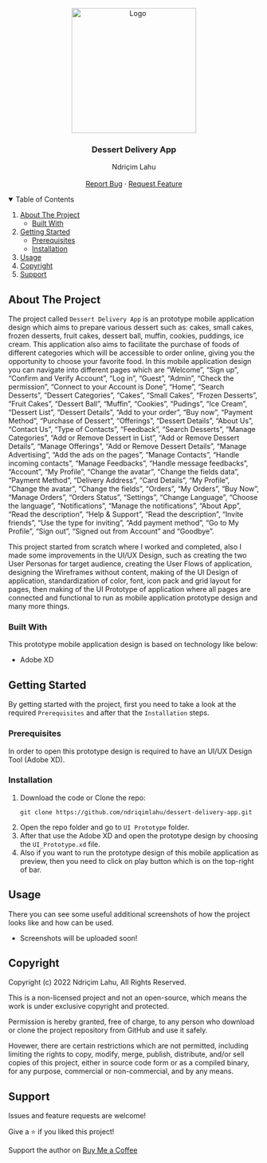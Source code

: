 <!-- PROJECT LOGO -->
<p align="center">
  <img src="https://github.com/ndriqimlahu/ndriqim-lahu-portfolio/blob/main/assets/portfolio/DessertDeliveryApp.png" alt="Logo" width="250" height="250">
  <h3 align="center">Dessert Delivery App</h3>
  <p align="center">
    Ndriçim Lahu
    <br>
    <br>
    <a href="https://github.com/ndriqimlahu/dessert-delivery-app/issues">Report Bug</a>
    ·
    <a href="https://github.com/ndriqimlahu/dessert-delivery-app/issues">Request Feature</a>
  </p>
</p>


<!-- TABLE OF CONTENTS -->
<details open="open">
  <summary>Table of Contents</summary>
  <ol>
    <li>
      <a href="#about-the-project">About The Project</a>
      <ul>
        <li><a href="#built-with">Built With</a></li>
      </ul>
    </li>
    <li>
      <a href="#getting-started">Getting Started</a>
      <ul>
        <li><a href="#prerequisites">Prerequisites</a></li>
        <li><a href="#installation">Installation</a></li>
      </ul>
    </li>
    <li><a href="#usage">Usage</a></li>
    <li><a href="#copyright">Copyright</a></li>
    <li><a href="#support">Support</a></li>
  </ol>
</details>


<!-- ABOUT THE PROJECT -->
## About The Project

The project called `Dessert Delivery App` is an prototype mobile application design which aims to prepare various dessert such as: cakes, small cakes, frozen desserts, fruit cakes, dessert ball, muffin, cookies, puddings, ice cream. This application also aims to facilitate the purchase of foods of different categories which will be accessible to order online, giving you the opportunity to choose your favorite food. In this mobile application design you can navigate into different pages which are “Welcome”, “Sign up”, “Confirm and Verify Account”, “Log in”, “Guest”, “Admin”, “Check the permission”, “Connect to your Account is Done”, “Home”, “Search Desserts”, “Dessert Categories”, “Cakes”, “Small Cakes”, “Frozen Desserts”, “Fruit Cakes”, “Dessert Ball”, “Muffin”, “Cookies”, “Pudings”, “Ice Cream”, “Dessert List”, “Dessert Details”, “Add to your order”, “Buy now”, “Payment Method”, “Purchase of Dessert”, “Offerings”, “Dessert Details”, “About Us”, “Contact Us”, “Type of Contacts”, “Feedback”, “Search Desserts”, “Manage Categories”, “Add or Remove Dessert in List”, “Add or Remove Dessert Details”, “Manage Offerings”, “Add or Remove Dessert Details”, “Manage Advertising”, “Add the ads on the pages”, “Manage Contacts”, “Handle incoming contacts”, “Manage Feedbacks”, “Handle message feedbacks”, “Account”, “My Profile”, “Change the avatar”, “Change the fields data”, “Payment Method”, “Delivery Address”, “Card Details”, “My Profile”, “Change the avatar”, “Change the fields”, “Orders”, “My Orders”, “Buy Now”, “Manage Orders”, “Orders Status”, “Settings”, “Change Language”, “Choose the language”, “Notifications”, “Manage the notifications”, “About App”, “Read the description”, “Help & Support”, “Read the description”, “Invite friends”, “Use the type for inviting”, “Add payment method”, “Go to My Profile”, “Sign out”, “Signed out from Account” and “Goodbye”.

This project started from scratch where I worked and completed, also I made some improvements in the UI/UX Design, such as creating the two User Personas for target audience, creating the User Flows of application, designing the Wireframes without content, making of the UI Design of application, standardization of color, font, icon pack and grid layout for pages, then making of the UI Prototype of application where all pages are connected and functional to run as mobile application prototype design and many more things.


### Built With

This prototype mobile application design is based on technology like below:

* Adobe XD


<!-- GETTING STARTED -->
## Getting Started

By getting started with the project, first you need to take a look at the required `Prerequisites` and after that the `Installation` steps.


### Prerequisites

In order to open this prototype design is required to have an UI/UX Design Tool (Adobe XD).


### Installation

1. Download the code or Clone the repo:
   ```terminal
   git clone https://github.com/ndriqimlahu/dessert-delivery-app.git
   ```
2. Open the repo folder and go to `UI Prototype` folder.
3. After that use the Adobe XD and open the prototype design by choosing the `UI_Prototype.xd` file.
4. Also if you want to run the prototype design of this mobile application as preview, then you need to click on play button which is on the top-right of bar.


<!-- USAGE -->
## Usage

There you can see some useful additional screenshots of how the project looks like and how can be used.

* Screenshots will be uploaded soon!


<!-- COPYRIGHT -->
## Copyright

Copyright (c) 2022 Ndriçim Lahu, All Rights Reserved.

This is a non-licensed project and not an open-source, which means the work is under exclusive copyright and protected.

Permission is hereby granted, free of charge, to any person who download or clone the project repository from GitHub and use it safely.

Hovewer, there are certain restrictions which are not permitted, including limiting the rights to copy, modify, merge, publish, distribute, and/or sell copies of this project, either in source code form or as a compiled binary, for any purpose, commercial or non-commercial, and by any means.


<!-- SUPPORT -->
## Support

Issues and feature requests are welcome!

Give a ⭐️ if you liked this project!

Support the author on <a href="https://www.buymeacoffee.com/ndriqimlahu">Buy Me a Coffee</a>
